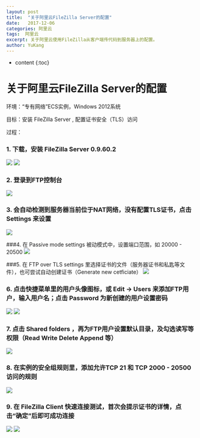 ```yaml
---
layout: post
title:  "关于阿里云FileZilla Server的配置"
date:   2017-12-06 
categories: 阿里云
tags:  阿里云
excerpt: 关于阿里云使用FileZilla从客户端传代码到服务器上的配置。
author: YuKang
---
```


* content
{:toc}

# 关于阿里云FileZilla Server的配置
环境：“专有网络”ECS实例，Windows 2012系统 
 
目标：安装 FileZilla Server , 配置证书安全（TLS）访问 
 
过程： 
 

 ### 1. 下载，安装 FileZilla Server 0.9.60.2 
![](http://bbs.aliyun.com/attachment/Fid_239/239_1477160476054779_b8fa6ed3ab15632.png?22)
![](http://bbs.aliyun.com/attachment/Fid_239/239_1477160476054779_3c7c85055c863ac.png?19)

### 2. 登录到FTP控制台 
![](http://bbs.aliyun.com/attachment/Fid_239/239_1477160476054779_fda2bdfcf18490e.png?22)

### 3. 会自动检测到服务器当前位于NAT网络，没有配置TLS证书，点击 Settings 来设置
![](http://bbs.aliyun.com/attachment/Fid_239/239_1477160476054779_41d95aac901dbe3.png?12)

###4. 在 Passive mode settings 被动模式中，设置端口范围，如 20000 - 20500 
![](http://bbs.aliyun.com/attachment/Fid_239/239_1477160476054779_9b9123c6363cc5e.png?37)

###5. 在 FTP over TLS settings 里选择证书的文件（服务器证书和私匙等文件），也可尝试自动创建证书（Generate new cetficiate）
![](http://bbs.aliyun.com/attachment/Fid_239/239_1477160476054779_0a58a8e7153ed2e.png?36)

### 6. 点击快捷菜单里的用户头像图标，或 Edit -> Users 来添加FTP用户，输入用户名；点击 Password 为新创建的用户设置密码 
![](http://bbs.aliyun.com/attachment/thumb/Fid_239/239_1477160476054779_a96525c62613901.png?33)
![](http://bbs.aliyun.com/attachment/Fid_239/239_1477160476054779_d05ed2b0f646f18.png?15)

### 7. 点击 Shared folders ，再为FTP用户设置默认目录，及勾选读写等权限（Read Write Delete Append 等）
![](http://bbs.aliyun.com/attachment/Fid_239/239_1477160476054779_29189de5347214f.png?19)

### 8. 在实例的安全组规则里，添加允许TCP 21 和 TCP 2000 - 20500 访问的规则 
![](http://bbs.aliyun.com/attachment/Fid_239/239_1477160476054779_4873a5592b74f8c.png?19)

### 9. 在 FileZilla Client 快速连接测试，首次会提示证书的详情，点击“确定”后即可成功连接 
![](http://bbs.aliyun.com/attachment/Fid_239/239_1477160476054779_26ad5c59d30b640.png?59)
![](http://bbs.aliyun.com/attachment/Fid_239/239_1477160476054779_a14031621017494.png?33)

